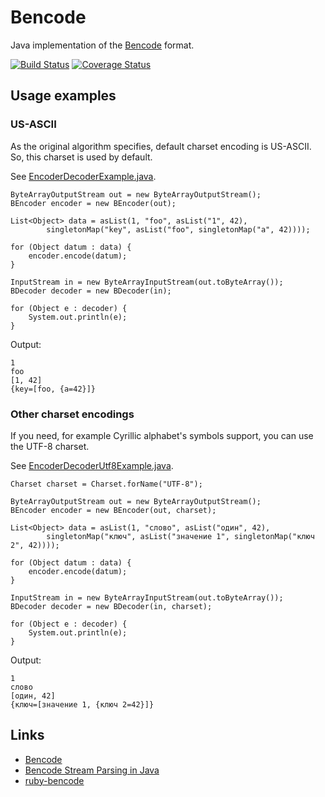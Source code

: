 # Bencode

Java implementation of the [Bencode](http://en.wikipedia.org/wiki/Bencode) format.

[![Build Status](https://travis-ci.org/ffbit/bencode.png)](https://travis-ci.org/ffbit/bencode)
[![Coverage Status](https://coveralls.io/repos/ffbit/bencode/badge.png)](https://coveralls.io/r/ffbit/bencode)


## Usage examples

### US-ASCII

As the original algorithm specifies, default charset encoding is US-ASCII.
So, this charset is used by default.

See [EncoderDecoderExample.java](https://github.com/ffbit/bencode/blob/master/src/test/java/com/ffbit/bencode/EncoderDecoderExample.java).
````
ByteArrayOutputStream out = new ByteArrayOutputStream();
BEncoder encoder = new BEncoder(out);

List<Object> data = asList(1, "foo", asList("1", 42),
        singletonMap("key", asList("foo", singletonMap("a", 42))));

for (Object datum : data) {
    encoder.encode(datum);
}

InputStream in = new ByteArrayInputStream(out.toByteArray());
BDecoder decoder = new BDecoder(in);

for (Object e : decoder) {
    System.out.println(e);
}
````
Output:
````
1
foo
[1, 42]
{key=[foo, {a=42}]}
````

### Other charset encodings

If you need, for example Cyrillic alphabet's symbols support, you can use the UTF-8 charset.

See [EncoderDecoderUtf8Example.java](https://github.com/ffbit/bencode/blob/master/src/test/java/com/ffbit/bencode/EncoderDecoderUtf8Example.java).
````
Charset charset = Charset.forName("UTF-8");

ByteArrayOutputStream out = new ByteArrayOutputStream();
BEncoder encoder = new BEncoder(out, charset);

List<Object> data = asList(1, "слово", asList("один", 42),
        singletonMap("ключ", asList("значение 1", singletonMap("ключ 2", 42))));

for (Object datum : data) {
    encoder.encode(datum);
}

InputStream in = new ByteArrayInputStream(out.toByteArray());
BDecoder decoder = new BDecoder(in, charset);

for (Object e : decoder) {
    System.out.println(e);
}
````
Output:
````
1
слово
[один, 42]
{ключ=[значение 1, {ключ 2=42}]}
````

## Links

- [Bencode](http://en.wikipedia.org/wiki/Bencode)
- [Bencode Stream Parsing in Java](http://www.codecommit.com/blog/java/bencode-stream-parsing-in-java)
- [ruby-bencode](https://github.com/dasch/ruby-bencode/tree/master/lib/bencode/core_ext)
